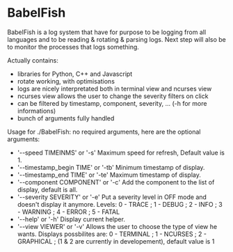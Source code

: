 # BabelFish
BabelFish is a log system that have for purpose to be logging from all languages and to be reading &amp; rotating &amp; parsing logs. Next step will also be to monitor the processes that logs something.

Actually contains:
- libraries for Python, C++ and Javascript
- rotate working, with optimisations
- logs are nicely interpretated both in terminal view and ncurses view
- ncurses view allows the user to change the severity filters on click
- can be filtered by timestamp, component, severity, ... (-h for more informations)
- bunch of arguments fully handled

Usage for ./BabelFish:
no required arguments, here are the optional arguments:
- '--speed TIMEINMS' or '-s' Maximum speed for refresh, Default value is 1.
- '--timestamp_begin TIME' or '-tb' Minimum timestamp of display.
- '--timestamp_end TIME' or '-te' Maximum timestamp of display.
- '--component COMPONENT' or '-c' Add the component to the list of display, default is all.
- '--severity SEVERITY' or '-e' Put a severity level in OFF mode and doesn't display it anymore.
Levels: 0 - TRACE ; 1 - DEBUG ; 2 - INFO ; 3 - WARNING ; 4 - ERROR ; 5 - FATAL
- '--help' or '-h' Display current helper.
- '--view VIEWER' or '-v' Allows the user to choose the type of view he wants.
Displays possbilites are: 0 - TERMINAL ; 1 - NCURSES ; 2 - GRAPHICAL ; (1 & 2 are currently in developement), default value is 1
